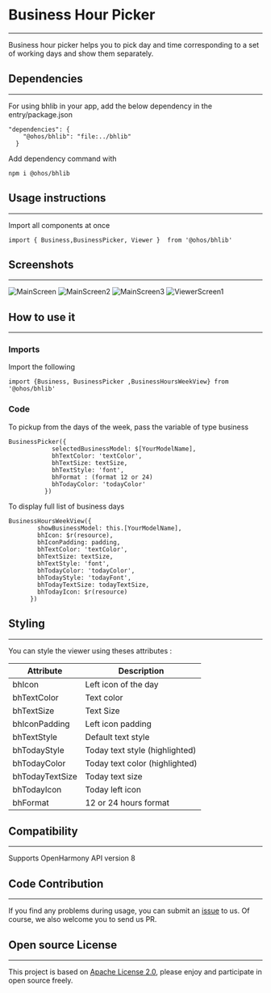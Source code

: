 # Business Hour Picker
****
Business hour picker helps you to pick day and time corresponding to a set of working days and show them separately.  
## Dependencies
****
For using bhlib in your app, add the below dependency in the entry/package.json  
```
"dependencies": {
    "@ohos/bhlib": "file:../bhlib"
  }
```
Add dependency command with
```
npm i @ohos/bhlib
```
## Usage instructions
****
Import all components at once
```
import { Business,BusinessPicker, Viewer }  from '@ohos/bhlib'
```
## Screenshots
****
![MainScreen](./Images/Mainscreen.png) ![MainScreen2](./Images/Mainscreen2.png)
![MainScreen3](./Images/MainScreen3.png) ![ViewerScreen1](./Images/ViewerScreen1.png)

## How to use it
***
### Imports
Import the following
```
import {Business, BusinessPicker ,BusinessHoursWeekView} from '@ohos/bhlib'
```
### Code
To pickup from the days of the week, pass the variable of type business
```
BusinessPicker({
            selectedBusinessModel: $[YourModelName],
            bhTextColor: 'textColor',
            bhTextSize: textSize,
            bhTextStyle: 'font',
            bhFormat : (format 12 or 24)
            bhTodayColor: 'todayColor'
          })
```
To display full list of business days
```
BusinessHoursWeekView({
        showBusinessModel: this.[YourModelName],
        bhIcon: $r(resource),
        bhIconPadding: padding,
        bhTextColor: 'textColor',
        bhTextSize: textSize,
        bhTextStyle: 'font',
        bhTodayColor: 'todayColor',
        bhTodayStyle: 'todayFont',
        bhTodayTextSize: todayTextSize,
        bhTodayIcon: $r(resource)
      })
```
## Styling
****
You can style the viewer  using theses attributes :

| Attribute  | Description  |
| ------------ | ------------ |
| bhIcon  | Left icon of the day  |
|bhTextColor   |  Text color |
| bhTextSize  | Text Size  |
| bhIconPadding  | Left icon padding  |
|  bhTextStyle | Default text style   |
|  bhTodayStyle | Today  text style (highlighted)   |
|  bhTodayColor | Today  text color (highlighted)   |
|  bhTodayTextSize | Today  text size|
| bhTodayIcon | Today left icon|
| bhFormat |12 or 24 hours format|
## Compatibility
****
Supports OpenHarmony API version 8
## Code Contribution
****
If you find any problems during usage, you can submit an [issue](https://github.com/satvikshubham/BusinessHoursPicker/issues/new/choose) to us. Of course, we also welcome you to send us PR.
## Open source License
****
This project is based on [Apache License 2.0](./LICENSE), please enjoy and participate in open source freely.

